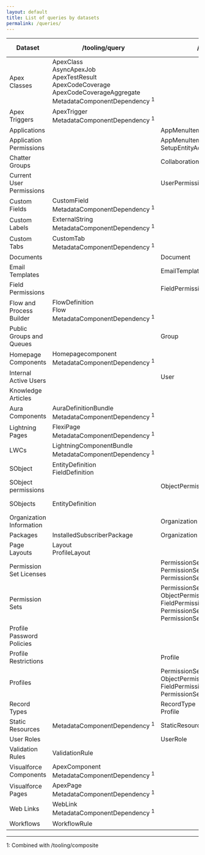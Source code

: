 ```yaml
---
layout: default
title: List of queries by datasets
permalink: /queries/
---
```


| Dataset | /tooling/query  | /query | /search | /tooling/sobjects | /metadata | /limits/recordCount | /sobjects | Source code |
| ---     | ---          | ---  | ---  | ---               | ---      | ---    | ---      | ---         |
| Apex Classes  | ApexClass <br /> AsyncApexJob <br /> ApexTestResult <br />  ApexCodeCoverage <br /> ApexCodeCoverageAggregate <br /> MetadataComponentDependency&nbsp;<sup>1</sup> | | | | | | | [source](https://github.com/SalesforceLabs/OrgCheck/blob/main/build/src/api/dataset/orgcheck-api-dataset-apexclasses.js) |
| Apex Triggers | ApexTrigger <br /> MetadataComponentDependency&nbsp;<sup>1</sup> | | | | | | | [source](https://github.com/SalesforceLabs/OrgCheck/blob/main/build/src/api/dataset/orgcheck-api-dataset-apextriggers.js) | 
| Applications  | | AppMenuItem | | | | | | [source](https://github.com/SalesforceLabs/OrgCheck/blob/main/build/src/api/dataset/orgcheck-api-dataset-applications.js) |
| Application Permissions | | AppMenuItem <br /> SetupEntityAccess | | | | | | [source](https://github.com/SalesforceLabs/OrgCheck/blob/main/build/src/api/dataset/orgcheck-api-dataset-apppermissions.js) | 
| Chatter Groups | | CollaborationGroup | | | | | | [source](https://github.com/SalesforceLabs/OrgCheck/blob/main/build/src/api/dataset/orgcheck-api-dataset-collaborationgroups.js) |
| Current User Permissions | | UserPermissionAccess | | | | | | [source](https://github.com/SalesforceLabs/OrgCheck/blob/main/build/src/api/dataset/orgcheck-api-dataset-currentuserpermissions.js) |
| Custom Fields | CustomField <br /> MetadataComponentDependency&nbsp;<sup>1</sup> | | | CustomField&nbsp;<sup>1</sup> | | | | [source](https://github.com/SalesforceLabs/OrgCheck/blob/main/build/src/api/dataset/orgcheck-api-dataset-customfields.js) |
| Custom Labels | ExternalString <br /> MetadataComponentDependency&nbsp;<sup>1</sup> | | | | | | | [source](https://github.com/SalesforceLabs/OrgCheck/blob/main/build/src/api/dataset/orgcheck-api-dataset-customlabels.js) |
| Custom Tabs | CustomTab <br /> MetadataComponentDependency&nbsp;<sup>1</sup> | | | | | | | [source](https://github.com/SalesforceLabs/OrgCheck/blob/main/build/src/api/dataset/orgcheck-api-dataset-customtabs.js) |
| Documents | | Document | | | | | | [source](https://github.com/SalesforceLabs/OrgCheck/blob/main/build/src/api/dataset/orgcheck-api-dataset-documents.js) |
| Email Templates | | EmailTemplate | | | | | | [source](https://github.com/SalesforceLabs/OrgCheck/blob/main/build/src/api/dataset/orgcheck-api-dataset-emailtemplates.js) |
| Field Permissions | | FieldPermissions | | | | | | [source](https://github.com/SalesforceLabs/OrgCheck/blob/main/build/src/api/dataset/orgcheck-api-dataset-fieldpermissions.js) |
| Flow and Process Builder | FlowDefinition <br /> Flow <br /> MetadataComponentDependency&nbsp;<sup>1</sup> | | | Flow&nbsp;<sup>1</sup> | | | | [source](https://github.com/SalesforceLabs/OrgCheck/blob/main/build/src/api/dataset/orgcheck-api-dataset-flows.js) |
| Public Groups and Queues | | Group | | | | | | [source](https://github.com/SalesforceLabs/OrgCheck/blob/main/build/src/api/dataset/orgcheck-api-dataset-groups.js) |
| Homepage Components | Homepagecomponent <br /> MetadataComponentDependency&nbsp;<sup>1</sup> | | | | | | | [source](https://github.com/SalesforceLabs/OrgCheck/blob/main/build/src/api/dataset/orgcheck-api-dataset-homepagecomponents.js) |
| Internal Active Users | | User | | | | | | [source](https://github.com/SalesforceLabs/OrgCheck/blob/main/build/src/api/dataset/orgcheck-api-dataset-internalactiveusers.js) |
| Knowledge Articles | | | KnowledgeArticleVersion | | | | | [source](https://github.com/SalesforceLabs/OrgCheck/blob/main/build/src/api/dataset/orgcheck-api-dataset-knowledgearticles.js) |
| Aura Components  | AuraDefinitionBundle <br /> MetadataComponentDependency&nbsp;<sup>1</sup> | | | | | | | [source](https://github.com/SalesforceLabs/OrgCheck/blob/main/build/src/api/dataset/orgcheck-api-dataset-lighntingauracomponents.js) |
| Lightning Pages  | FlexiPage <br /> MetadataComponentDependency&nbsp;<sup>1</sup> | | | | | | | [source](https://github.com/SalesforceLabs/OrgCheck/blob/main/build/src/api/dataset/orgcheck-api-dataset-lighntingpages.js) |
| LWCs | LightningComponentBundle <br /> MetadataComponentDependency&nbsp;<sup>1</sup> | | | | | | | [source](https://github.com/SalesforceLabs/OrgCheck/blob/main/build/src/api/dataset/orgcheck-api-dataset-lighntingwebcomponents.js) |
| SObject | EntityDefinition <br /> FieldDefinition | | | | | Specific SObject | Specific SObject | [source](https://github.com/SalesforceLabs/OrgCheck/blob/main/build/src/api/dataset/orgcheck-api-dataset-object.js) |
| SObject permissions | | ObjectPermissions | | | | | | [source](https://github.com/SalesforceLabs/OrgCheck/blob/main/build/src/api/dataset/orgcheck-api-dataset-objectpermissions.js) |
| SObjects | EntityDefinition | | | | | | All SObjects | [source](https://github.com/SalesforceLabs/OrgCheck/blob/main/build/src/api/dataset/orgcheck-api-dataset-objects.js) |
| Organization Information | | Organization | | | | | | [source](https://github.com/SalesforceLabs/OrgCheck/blob/main/build/src/api/dataset/orgcheck-api-dataset-organization.js) |
| Packages | InstalledSubscriberPackage | Organization | | | | | | [source](https://github.com/SalesforceLabs/OrgCheck/blob/main/build/src/api/dataset/orgcheck-api-dataset-packages.js) |
| Page Layouts | Layout <br /> ProfileLayout | | | | | | | [source](https://github.com/SalesforceLabs/OrgCheck/blob/main/build/src/api/dataset/orgcheck-api-dataset-pagelayouts.js) |
| Permission Set Licenses | | PermissionSetLicense <br /> PermissionSet <br /> PermissionSetAssignment | | | | | | [source](https://github.com/SalesforceLabs/OrgCheck/blob/main/build/src/api/dataset/orgcheck-api-dataset-permissionsetlicenses.js) |
| Permission Sets | | PermissionSet <br /> ObjectPermissions <br /> FieldPermissions <br /> PermissionSetAssignment <br /> PermissionSetGroupComponent | | | | | | [source](https://github.com/SalesforceLabs/OrgCheck/blob/main/build/src/api/dataset/orgcheck-api-dataset-permissionsets.js) |
| Profile Password Policies | | | | | ProfilePasswordPolicy | | | [source](https://github.com/SalesforceLabs/OrgCheck/blob/main/build/src/api/dataset/orgcheck-api-dataset-profilepasswordpolicies.js) |
| Profile Restrictions | | Profile | | | Profile | | | [source](https://github.com/SalesforceLabs/OrgCheck/blob/main/build/src/api/dataset/orgcheck-api-dataset-profilerestrictions.js) |
| Profiles | | PermissionSet <br /> ObjectPermissions <br /> FieldPermissions <br /> PermissionSetAssignment | | | | | | [source](https://github.com/SalesforceLabs/OrgCheck/blob/main/build/src/api/dataset/orgcheck-api-dataset-profiles.js) |
| Record Types | | RecordType <br /> Profile | | | Profile | | | [source](https://github.com/SalesforceLabs/OrgCheck/blob/main/build/src/api/dataset/orgcheck-api-dataset-recordtypes.js) |
| Static Resources | MetadataComponentDependency&nbsp;<sup>1</sup> | StaticResource | | | | | | [source](https://github.com/SalesforceLabs/OrgCheck/blob/main/build/src/api/dataset/orgcheck-api-dataset-staticresources.js) |
| User Roles | | UserRole | | | | | | [source](https://github.com/SalesforceLabs/OrgCheck/blob/main/build/src/api/dataset/orgcheck-api-dataset-userroles.js) |
| Validation Rules | ValidationRule | | | | | | | [source](https://github.com/SalesforceLabs/OrgCheck/blob/main/build/src/api/dataset/orgcheck-api-dataset-validationrules.js) |
| Visualforce Components | ApexComponent <br /> MetadataComponentDependency&nbsp;<sup>1</sup> | | | | | | | [source](https://github.com/SalesforceLabs/OrgCheck/blob/main/build/src/api/dataset/orgcheck-api-dataset-visualforcecomponents.js) |
| Visualforce Pages | ApexPage <br /> MetadataComponentDependency&nbsp;<sup>1</sup> | | | | | | | [source](https://github.com/SalesforceLabs/OrgCheck/blob/main/build/src/api/dataset/orgcheck-api-dataset-visualforcepages.js) |
| Web Links | WebLink <br /> MetadataComponentDependency&nbsp;<sup>1</sup> | | | | | | | [source](https://github.com/SalesforceLabs/OrgCheck/blob/main/build/src/api/dataset/orgcheck-api-dataset-weblinks.js) |
| Workflows | WorkflowRule | | | WorkflowRule&nbsp;<sup>1</sup> | | | | [source](https://github.com/SalesforceLabs/OrgCheck/blob/main/build/src/api/dataset/orgcheck-api-dataset-workflows.js) |

---
1: Combined with /tooling/composite
